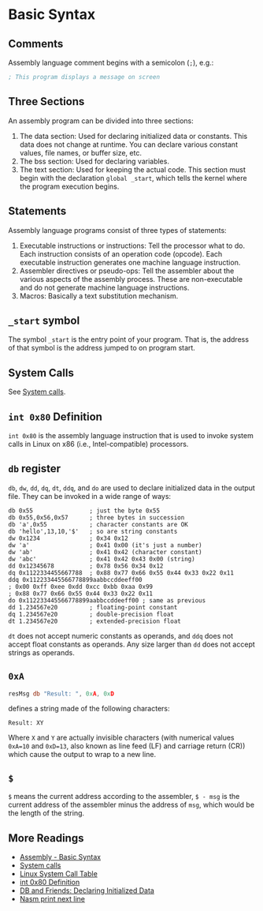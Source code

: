 # Basic Syntax

## Comments

Assembly language comment begins with a semicolon (`;`), e.g.:

```nasm
; This program displays a message on screen
```

## Three Sections

An assembly program can be divided into three sections:

1. The data section: Used for declaring initialized data or constants. This data does not change at runtime. You can declare various constant values, file names, or buffer size, etc.
2. The bss section: Used for declaring variables.
3. The text section: Used for keeping the actual code. This section must begin with the declaration `global _start`, which tells the kernel where the program execution begins.

## Statements

Assembly language programs consist of three types of statements:

1. Executable instructions or instructions: Tell the processor what to do. Each instruction consists of an operation code (opcode). Each executable instruction generates one machine language instruction.
2. Assembler directives or pseudo-ops: Tell the assembler about the various aspects of the assembly process. These are non-executable and do not generate machine language instructions.
3. Macros: Basically a text substitution mechanism.

## `_start` symbol

The symbol `_start` is the entry point of your program. That is, the address of that symbol is the address jumped to on program start.

## System Calls

See [System calls](../system-calls/README.md).

## `int 0x80` Definition

`int 0x80` is the assembly language instruction that is used to invoke system calls in Linux on x86 (i.e., Intel-compatible) processors.

## `db` register

`db`, `dw`, `dd`, `dq`, `dt`, `ddq`, and `do` are used to declare initialized data in the output file. They can be invoked in a wide range of ways:

```none
db 0x55                ; just the byte 0x55
db 0x55,0x56,0x57      ; three bytes in succession
db 'a',0x55            ; character constants are OK
db 'hello',13,10,'$'   ; so are string constants
dw 0x1234              ; 0x34 0x12
dw 'a'                 ; 0x41 0x00 (it's just a number)
dw 'ab'                ; 0x41 0x42 (character constant)
dw 'abc'               ; 0x41 0x42 0x43 0x00 (string)
dd 0x12345678          ; 0x78 0x56 0x34 0x12
dq 0x1122334455667788  ; 0x88 0x77 0x66 0x55 0x44 0x33 0x22 0x11
ddq 0x112233445566778899aabbccddeeff00
; 0x00 0xff 0xee 0xdd 0xcc 0xbb 0xaa 0x99
; 0x88 0x77 0x66 0x55 0x44 0x33 0x22 0x11
do 0x112233445566778899aabbccddeeff00 ; same as previous
dd 1.234567e20         ; floating-point constant
dq 1.234567e20         ; double-precision float
dt 1.234567e20         ; extended-precision float
```

`dt` does not accept numeric constants as operands, and `ddq` does not accept float constants as operands. Any size larger than `dd` does not accept strings as operands.

## `0xA`

```nasm
resMsg db "Result: ", 0xA, 0xD
```

defines a string made of the following characters:

```none
Result: XY
```

Where `X` and `Y` are actually invisible characters (with numerical values `0xA=10` and `0xD=13`, also known as line feed (LF) and carriage return (CR)) which cause the output to wrap to a new line.

## `$`

`$` means the current address according to the assembler, `$ - msg` is the current address of the assembler minus the address of `msg`, which would be the length of the string.

## More Readings

+ [Assembly - Basic Syntax](https://www.tutorialspoint.com/assembly_programming/assembly_basic_syntax.htm)
+ [System calls](https://www.tutorialspoint.com/assembly_programming/assembly_system_calls.htm)
+ [Linux System Call Table](http://shell-storm.org/shellcode/files/syscalls.html)
+ [int 0x80 Definition](http://www.linfo.org/int_0x80.html)
+ [DB and Friends: Declaring Initialized Data](http://www.tortall.net/projects/yasm/manual/html/nasm-pseudop.html)
+ [Nasm print next line](https://stackoverflow.com/questions/36881270/nasm-print-to-next-line)
